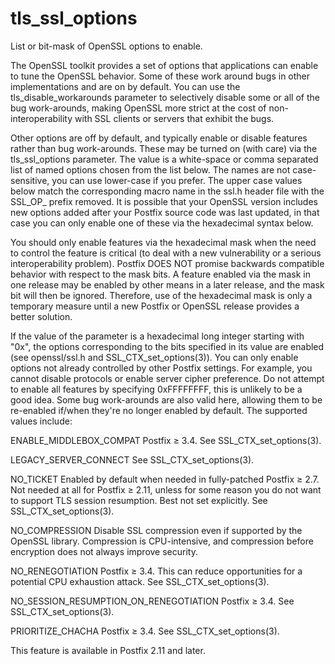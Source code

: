 # tls_ssl_options 

 List or bit-mask of OpenSSL options to enable. 

 The OpenSSL toolkit provides a set of options that applications
can enable to tune the OpenSSL behavior.  Some of these work around
bugs in other implementations and are on by default.  You can use
the tls_disable_workarounds parameter to selectively disable some
or all of the bug work-arounds, making OpenSSL more strict at the
cost of non-interoperability with SSL clients or servers that exhibit
the bugs.  

 Other options are off by default, and typically enable or disable
features rather than bug work-arounds.  These may be turned on (with
care) via the tls_ssl_options parameter.  The value is a white-space
or comma separated list of named options chosen from the list below.
The names are not case-sensitive, you can use lower-case if you
prefer.  The upper case values below match the corresponding macro
name in the ssl.h header file with the SSL_OP_ prefix removed.  It
is possible that your OpenSSL version includes new options added
after your Postfix source code was last updated, in that case you
can only enable one of these via the hexadecimal syntax below.  

 You should only enable features via the hexadecimal mask when
the need to control the feature is critical (to deal with a new
vulnerability or a serious interoperability problem).  Postfix DOES
NOT promise backwards compatible behavior with respect to the mask
bits.  A feature enabled via the mask in one release may be enabled
by other means in a later release, and the mask bit will then be
ignored.  Therefore, use of the hexadecimal mask is only a temporary
measure until a new Postfix or OpenSSL release provides a better
solution.  

 If the value of the parameter is a hexadecimal long integer
starting with "0x", the options corresponding to the bits specified
in its value are enabled (see openssl/ssl.h and SSL_CTX_set_options(3)).
You can only enable options not already controlled by other Postfix
settings.  For example, you cannot disable protocols or enable
server cipher preference.  Do not attempt to enable all features by
specifying 0xFFFFFFFF, this is unlikely to be a good idea.  Some
bug work-arounds are also valid here, allowing them to be re-enabled
if/when they're no longer enabled by default.  The supported values
include: 



ENABLE_MIDDLEBOX_COMPAT Postfix &ge; 3.4. See
SSL_CTX_set_options(3).

LEGACY_SERVER_CONNECT See SSL_CTX_set_options(3).

NO_TICKET Enabled by default when needed in
fully-patched Postfix &ge; 2.7.  Not needed at all for Postfix &ge;
2.11, unless for some reason you do not want to support TLS session
resumption.  Best not set explicitly.  See SSL_CTX_set_options(3).

NO_COMPRESSION Disable SSL compression even if
supported by the OpenSSL library.  Compression is CPU-intensive,
and compression before encryption does not always improve security.  

NO_RENEGOTIATION Postfix &ge; 3.4.  This can
reduce opportunities for a potential CPU exhaustion attack.  See
SSL_CTX_set_options(3).

NO_SESSION_RESUMPTION_ON_RENEGOTIATION Postfix
&ge; 3.4. See SSL_CTX_set_options(3).

PRIORITIZE_CHACHA Postfix &ge; 3.4. See SSL_CTX_set_options(3).



 This feature is available in Postfix 2.11 and later.  


